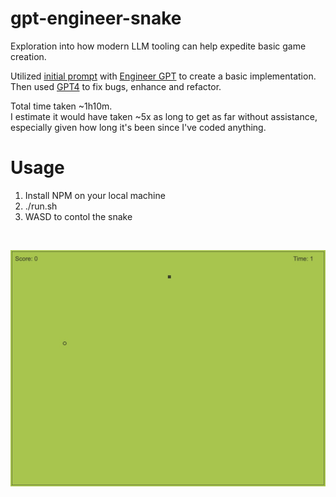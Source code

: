 # gpt-engineer-snake
Exploration into how modern LLM tooling can help expedite basic game creation.

Utilized [initial prompt](prompt.txt) with [Engineer GPT](https://github.com/AntonOsika/gpt-engineer) to create a basic implementation.
Then used [GPT4](https://chat.openai.com/share/2ec6b8c6-36b5-4067-86c9-14f2f2bb11e0) to fix bugs, enhance and refactor.

Total time taken ~1h10m.<br> 
I estimate it would have taken ~5x as long to get as far without assistance, especially given how long it's been since I've coded anything.

# Usage
1. Install NPM on your local machine
2. ./run.sh
3. WASD to contol the snake

<br>

![](screenshot.jpg)